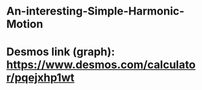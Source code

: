 # An-interesting-Simple-Harmonic-Motion
# Desmos link (graph): https://www.desmos.com/calculator/pqejxhp1wt
